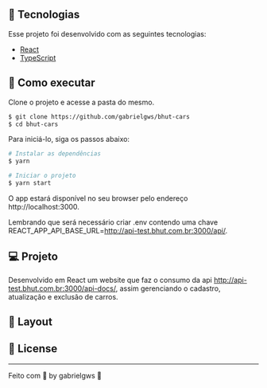 ## 🧪 Tecnologias

Esse projeto foi desenvolvido com as seguintes tecnologias:

- [React](https://reactjs.org)
- [TypeScript](https://www.typescriptlang.org/)

## 🚀 Como executar

Clone o projeto e acesse a pasta do mesmo.

```bash
$ git clone https://github.com/gabrielgws/bhut-cars
$ cd bhut-cars
```

Para iniciá-lo, siga os passos abaixo:
```bash
# Instalar as dependências
$ yarn

# Iniciar o projeto
$ yarn start
```
O app estará disponível no seu browser pelo endereço http://localhost:3000.

Lembrando que será necessário criar .env contendo uma chave REACT_APP_API_BASE_URL=http://api-test.bhut.com.br:3000/api/.

## 💻 Projeto

Desenvolvido em React um website que faz o consumo da api http://api-test.bhut.com.br:3000/api-docs/, assim gerenciando o cadastro, atualização e exclusão de carros.

## 🔖 Layout



## 📝 License

---

Feito com 💜 by gabrielgws :rocket:	

